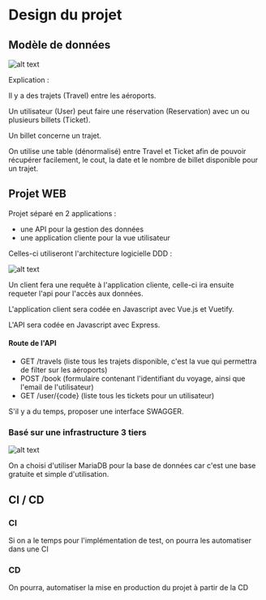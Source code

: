# Design du projet

## Modèle de données

![alt text](https://i.imgur.com/i1Txo1F.png)

Explication :

Il y a des trajets (Travel) entre les aéroports.

Un utilisateur (User) peut faire une réservation (Reservation) avec un ou plusieurs billets (Ticket).

Un billet concerne un trajet. 

On utilise une table (dénormalisé) entre Travel et Ticket afin de pouvoir récupérer facilement, le cout, la date et le nombre de billet disponible pour un trajet.

## Projet WEB

Projet séparé en 2 applications : 
- une API pour la gestion des données
- une application cliente pour la vue utilisateur

Celles-ci utiliseront l'architecture logicielle DDD :

![alt text](https://i.imgur.com/o6Ihfed.png)

Un client fera une requête à l'application cliente, celle-ci ira ensuite requeter l'api pour l'accès aux données.

L'application client sera codée en Javascript avec Vue.js et Vuetify.

L'API sera codée en Javascript avec Express.

#### Route de l'API

- GET /travels (liste tous les trajets disponible, c'est la vue qui permettra de filter sur les aéroports)
- POST /book (formulaire contenant l'identifiant du voyage, ainsi que l'email de l'utilisateur)
- GET /user/{code} (liste tous les tickets pour un utilisateur)

S'il y a du temps, proposer une interface SWAGGER.

### Basé sur une infrastructure 3 tiers

![alt text](https://i.imgur.com/GzMjXav.png)

On a choisi d'utiliser MariaDB pour la base de données car c'est une base gratuite et simple d'utilisation.

## CI / CD

### CI

Si on a le temps pour l'implémentation de test, on pourra les automatiser dans une CI

### CD

On pourra, automatiser la mise en production du projet à partir de la CD
